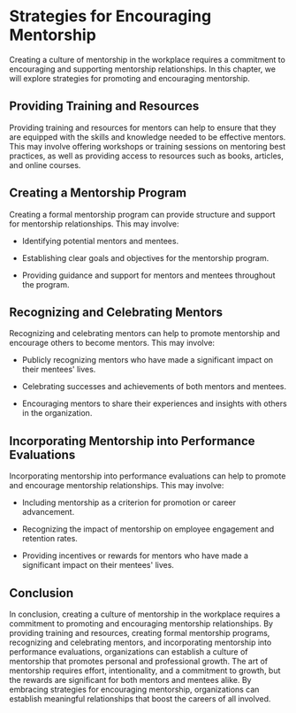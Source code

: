 Strategies for Encouraging Mentorship
==================================================================================

Creating a culture of mentorship in the workplace requires a commitment to encouraging and supporting mentorship relationships. In this chapter, we will explore strategies for promoting and encouraging mentorship.

Providing Training and Resources
--------------------------------

Providing training and resources for mentors can help to ensure that they are equipped with the skills and knowledge needed to be effective mentors. This may involve offering workshops or training sessions on mentoring best practices, as well as providing access to resources such as books, articles, and online courses.

Creating a Mentorship Program
-----------------------------

Creating a formal mentorship program can provide structure and support for mentorship relationships. This may involve:

* Identifying potential mentors and mentees.

* Establishing clear goals and objectives for the mentorship program.

* Providing guidance and support for mentors and mentees throughout the program.

Recognizing and Celebrating Mentors
-----------------------------------

Recognizing and celebrating mentors can help to promote mentorship and encourage others to become mentors. This may involve:

* Publicly recognizing mentors who have made a significant impact on their mentees' lives.

* Celebrating successes and achievements of both mentors and mentees.

* Encouraging mentors to share their experiences and insights with others in the organization.

Incorporating Mentorship into Performance Evaluations
-----------------------------------------------------

Incorporating mentorship into performance evaluations can help to promote and encourage mentorship relationships. This may involve:

* Including mentorship as a criterion for promotion or career advancement.

* Recognizing the impact of mentorship on employee engagement and retention rates.

* Providing incentives or rewards for mentors who have made a significant impact on their mentees' lives.

Conclusion
----------

In conclusion, creating a culture of mentorship in the workplace requires a commitment to promoting and encouraging mentorship relationships. By providing training and resources, creating formal mentorship programs, recognizing and celebrating mentors, and incorporating mentorship into performance evaluations, organizations can establish a culture of mentorship that promotes personal and professional growth. The art of mentorship requires effort, intentionality, and a commitment to growth, but the rewards are significant for both mentors and mentees alike. By embracing strategies for encouraging mentorship, organizations can establish meaningful relationships that boost the careers of all involved.
